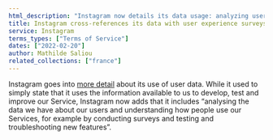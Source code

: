```yaml
---
html_description: "Instagram now details its data usage: analyzing user data to understand usage and test features, including surveys and troubleshooting."
title: Instagram cross-references its data with user experience surveys
service: Instagram
terms_types: ["Terms of Service"]
dates: ["2022-02-20"]
author: Mathilde Saliou
related_collections: ["france"]
---
```


Instagram goes into [more detail](https://github.com/OpenTermsArchive/versions-france/commit/b8b71e45d56728242ce7c5da3e8b7ef790eec57a#diff-311682cd6d20df952901439aefad05738f09eb8ca4f505b3af21ce20ff70f23aR37) about its use of user data. While it used to simply state that it uses the information available to us to develop, test and improve our Service, Instagram now adds that it includes “analysing the data we have about our users and understanding how people use our Services, for example by conducting surveys and testing and troubleshooting new features”.
